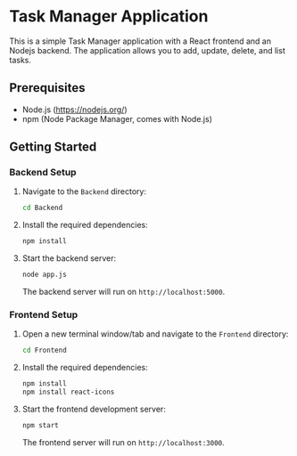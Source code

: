 # Task Manager Application

This is a simple Task Manager application with a React frontend and an Nodejs backend. The application allows you to add, update, delete, and list tasks.

## Prerequisites

- Node.js (https://nodejs.org/)
- npm (Node Package Manager, comes with Node.js)

## Getting Started

### Backend Setup

1. Navigate to the `Backend` directory:

    ```sh
    cd Backend
    ```
    
2. Install the required dependencies:

    ```sh
    npm install
    ```
    
3. Start the backend server:

    ```sh
    node app.js
    ```

   The backend server will run on `http://localhost:5000`.

### Frontend Setup

1. Open a new terminal window/tab and navigate to the `Frontend` directory:

    ```sh
    cd Frontend
    ```

2. Install the required dependencies:

    ```sh
    npm install
    npm install react-icons
    ```

3. Start the frontend development server:

    ```sh
    npm start
    ```

   The frontend server will run on `http://localhost:3000`.
